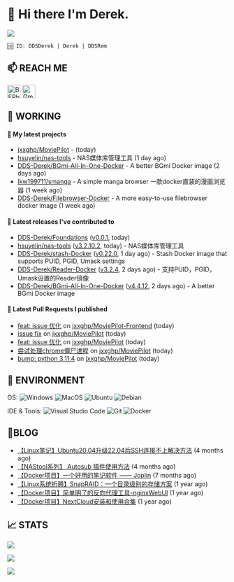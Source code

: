 # 👋 Hi there I'm Derek. 

![](https://raw.githubusercontent.com/BEPb/BEPb/main/src/header_.png)

```
🆔 ID: DDSDerek | Derek | DDSRem
```

## 📫 REACH ME
<p align="left">
<a href="https://twitter.com/ddsrem_derek" target="blank"><img align="center" src="https://raw.githubusercontent.com/BEPb/BEPb/master/assets/twitter.svg" alt="BEPb" height="30" width="30" /></a>
<a href="mailto:ddstomo@gmail.com" target="blank"><img align="center" src="https://raw.githubusercontent.com/BEPb/BEPb/master/assets/gmail.svg" alt="Gmail" height="30" width="30" /></a>
</p>

## 💼 WORKING

#### 🌱 My latest projects


- [jxxghp/MoviePilot](https://github.com/jxxghp/MoviePilot) -  (today)
- [hsuyelin/nas-tools](https://github.com/hsuyelin/nas-tools) - NAS媒体库管理工具 (1 day ago)
- [DDS-Derek/BGmi-All-In-One-Docker](https://github.com/DDS-Derek/BGmi-All-In-One-Docker) - A better BGmi Docker image (2 days ago)
- [lkw199711/smanga](https://github.com/lkw199711/smanga) - A simple manga browser 一款docker直装的漫画浏览器 (1 week ago)
- [DDS-Derek/Filebrowser-Docker](https://github.com/DDS-Derek/Filebrowser-Docker) - A more easy-to-use filebrowser docker image (1 week ago)

#### 🔭 Latest releases I've contributed to

- [DDS-Derek/Foundations](https://github.com/DDS-Derek/Foundations) ([v0.0.1](https://github.com/DDS-Derek/Foundations/releases/tag/v0.0.1), today)
- [hsuyelin/nas-tools](https://github.com/hsuyelin/nas-tools) ([v3.2.10.2](https://github.com/hsuyelin/nas-tools/releases/tag/v3.2.10.2), today) - NAS媒体库管理工具
- [DDS-Derek/stash-Docker](https://github.com/DDS-Derek/stash-Docker) ([v0.22.0](https://github.com/DDS-Derek/stash-Docker/releases/tag/v0.22.0), 1 day ago) - Stash Docker image that supports PUID, PGID, Umask settings
- [DDS-Derek/Reader-Docker](https://github.com/DDS-Derek/Reader-Docker) ([v3.2.4](https://github.com/DDS-Derek/Reader-Docker/releases/tag/v3.2.4), 2 days ago) - 支持PUID，PGID，Umask设置的Reader镜像
- [DDS-Derek/BGmi-All-In-One-Docker](https://github.com/DDS-Derek/BGmi-All-In-One-Docker) ([v4.4.12](https://github.com/DDS-Derek/BGmi-All-In-One-Docker/releases/tag/v4.4.12), 2 days ago) - A better BGmi Docker image

#### 🔨 Latest Pull Requests I published

- [feat: issue 优化](https://github.com/jxxghp/MoviePilot-Frontend/pull/20) on [jxxghp/MoviePilot-Frontend](https://github.com/jxxghp/MoviePilot-Frontend) (today)
- [issue fix](https://github.com/jxxghp/MoviePilot/pull/100) on [jxxghp/MoviePilot](https://github.com/jxxghp/MoviePilot) (today)
- [feat: issue 优化](https://github.com/jxxghp/MoviePilot/pull/99) on [jxxghp/MoviePilot](https://github.com/jxxghp/MoviePilot) (today)
- [尝试处理chrome僵尸进程](https://github.com/jxxghp/MoviePilot/pull/97) on [jxxghp/MoviePilot](https://github.com/jxxghp/MoviePilot) (today)
- [bump: python 3.11.4](https://github.com/jxxghp/MoviePilot/pull/87) on [jxxghp/MoviePilot](https://github.com/jxxghp/MoviePilot) (today)

## 🔧 ENVIRONMENT
OS:
![Windows](https://img.shields.io/badge/-Windows-0078D6?style=flat-square&logo=windows&logoColor=white)
![MacOS](https://img.shields.io/badge/-Mac_OS-AAA?style=flat-square&logo=macos&logoColor=white)
![Ubuntu](https://img.shields.io/badge/-Ubuntu-DD4814?style=flat-square&logo=ubuntu&logoColor=white)
![Debian](https://img.shields.io/badge/-Debian-73BA25?style=flat-square&logo=debian&logoColor=white)  

IDE & Tools:
![Visual Studio Code](https://img.shields.io/badge/-Visual_Studio_Code-007ACC?style=flat-square&logo=visual-studio-code&logoColor=white)
![Git](https://img.shields.io/badge/-Git-F05032?style=flat-square&logo=git&logoColor=white)
![Docker](https://img.shields.io/badge/-Docker-2496ed?style=flat-square&logo=Docker&logoColor=white)

## 📜BLOG

- [【Linux笔记】Ubuntu20.04升级22.04后SSH连接不上解决方法](https://blog.ddsrem.com/archives/fix-ubuntu2204-ssh) (4 months ago)
- [【NAStool系列】 Autosub 插件使用方法](https://blog.ddsrem.com/archives/nastool-autosub-use-way) (4 months ago)
- [【Docker项目】一个好用的笔记软件 —— Joplin](https://blog.ddsrem.com/archives/joplin) (7 months ago)
- [【Linux系统折腾】SnapRAID：一个目录级别的存储方案](https://blog.ddsrem.com/archives/snapraid) (1 year ago)
- [【Docker项目】简单明了的反向代理工具-nginxWebUI](https://blog.ddsrem.com/archives/nginxwebui) (1 year ago)
- [【Docker项目】NextCloud安装和使用合集](https://blog.ddsrem.com/archives/nextcloud) (1 year ago)

## 📈 STATS

![](https://github-readme-stats.vercel.app/api?username=DDSDerek&show_icons=true&theme=radical)

![](https://github-readme-stats.vercel.app/api?username=DDSRem&show_icons=true&theme=dark)

![](https://raw.githubusercontent.com/BEPb/BEPb/main/assets/Bottom_down.svg)

